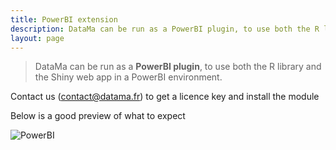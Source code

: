 ```yaml
---
title: PowerBI extension
description: DataMa can be run as a PowerBI plugin, to use both the R library and the Shiny web app in a PowerBI environment.
layout: page
---
```


> DataMa can be run as a **PowerBI plugin**, to use both the R library and the Shiny web app in a PowerBI environment.

Contact us (contact@datama.fr) to get a licence key and install the module

Below is a good preview of what to expect

![PowerBI]({{site.url}}/{{site.baseurl}}/core_app/old/header/create_new_use_case/extensions/images/PowerBi_extension.gif)
